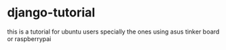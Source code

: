 # django-tutorial

this is a tutorial for ubuntu users specially the ones using asus tinker board or raspberrypai

